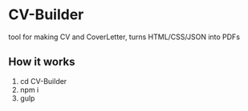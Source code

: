# CV-Builder
tool for making CV and CoverLetter, turns HTML/CSS/JSON into PDFs

## How it works

1. cd CV-Builder
2. npm i
3. gulp
